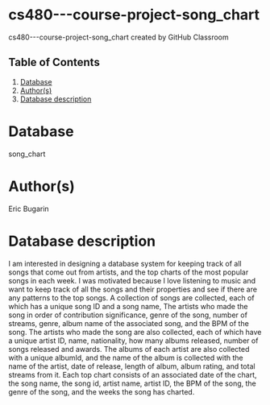 # cs480---course-project-song_chart
cs480---course-project-song_chart created by GitHub Classroom
## Table of Contents
1. [Database](#database)
1. [Author(s)](#author)
1. [Database description](#description)
 
# Database
song_chart
# Author(s)
Eric Bugarin
# Database description
I am interested in designing a database system for keeping track of all songs
that come out from artists, and the top charts of the most popular songs in
each week. I was motivated because I love listening to music and want to keep
track of all the songs and their properties and see if there are any patterns to
the top songs. A collection of songs are collected, each of which has a unique
song ID and a song name, The artists who made the song in order of
contribution significance, genre of the song, number of streams, genre, album
name of the associated song, and the BPM of the song. The artists who made
the song are also collected, each of which have a unique artist ID, name,
nationality, how many albums released, number of songs released and awards.
The albums of each artist are also collected with a unique albumId, and the
name of the album is collected with the name of the artist, date of release,
length of album, album rating, and total streams from it. Each top chart
consists of an associated date of the chart, the song name, the song id, artist
name, artist ID, the BPM of the song, the genre of the song, and the weeks the
song has charted.
